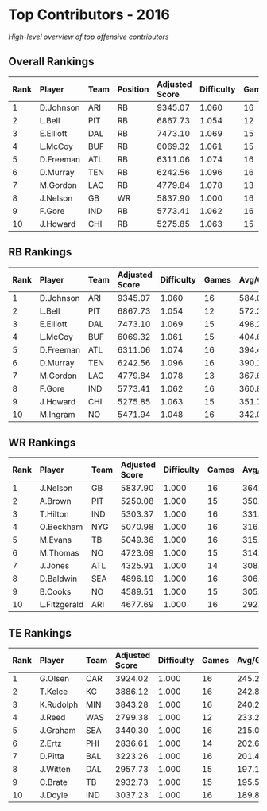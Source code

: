 # Top Contributors - 2016

*High-level overview of top offensive contributors*

## Overall Rankings

| Rank | Player    | Team | Position | Adjusted Score | Difficulty | Games | Avg/Game | Typical | Consistency | Trend      |
| :----| :---------| :----| :--------| :--------------| :----------| :-----| :--------| :-------| :-----------| :----------|
| 1    | D.Johnson | ARI  | RB       | 9345.07        | 1.060      | 16    | 584.07   | 546.65  | 8/2/6       | Stable     |
| 2    | L.Bell    | PIT  | RB       | 6867.73        | 1.054      | 12    | 572.31   | 595.40  | 5/1/6       | Increasing |
| 3    | E.Elliott | DAL  | RB       | 7473.10        | 1.069      | 15    | 498.21   | 487.10  | 7/3/5       | Increasing |
| 4    | L.McCoy   | BUF  | RB       | 6069.32        | 1.061      | 15    | 404.62   | 447.44  | 7/4/4       | Increasing |
| 5    | D.Freeman | ATL  | RB       | 6311.06        | 1.074      | 16    | 394.44   | 382.97  | 8/2/6       | Stable     |
| 6    | D.Murray  | TEN  | RB       | 6242.56        | 1.096      | 16    | 390.16   | 392.62  | 8/2/6       | Decreasing |
| 7    | M.Gordon  | LAC  | RB       | 4779.84        | 1.078      | 13    | 367.68   | 372.12  | 5/0/8       | Increasing |
| 8    | J.Nelson  | GB   | WR       | 5837.90        | 1.000      | 16    | 364.87   | 359.79  | 6/3/7       | Stable     |
| 9    | F.Gore    | IND  | RB       | 5773.41        | 1.062      | 16    | 360.84   | 332.48  | 8/1/7       | Stable     |
| 10   | J.Howard  | CHI  | RB       | 5275.85        | 1.063      | 15    | 351.72   | 362.69  | 7/2/6       | Increasing |

## RB Rankings

| Rank | Player    | Team | Adjusted Score | Difficulty | Games | Avg/Game | Typical | Consistency | Trend      |
| :----| :---------| :----| :--------------| :----------| :-----| :--------| :-------| :-----------| :----------|
| 1    | D.Johnson | ARI  | 9345.07        | 1.060      | 16    | 584.07   | 546.65  | 8/2/6       | Stable     |
| 2    | L.Bell    | PIT  | 6867.73        | 1.054      | 12    | 572.31   | 595.40  | 5/1/6       | Increasing |
| 3    | E.Elliott | DAL  | 7473.10        | 1.069      | 15    | 498.21   | 487.10  | 7/3/5       | Increasing |
| 4    | L.McCoy   | BUF  | 6069.32        | 1.061      | 15    | 404.62   | 447.44  | 7/4/4       | Increasing |
| 5    | D.Freeman | ATL  | 6311.06        | 1.074      | 16    | 394.44   | 382.97  | 8/2/6       | Stable     |
| 6    | D.Murray  | TEN  | 6242.56        | 1.096      | 16    | 390.16   | 392.62  | 8/2/6       | Decreasing |
| 7    | M.Gordon  | LAC  | 4779.84        | 1.078      | 13    | 367.68   | 372.12  | 5/0/8       | Increasing |
| 8    | F.Gore    | IND  | 5773.41        | 1.062      | 16    | 360.84   | 332.48  | 8/1/7       | Stable     |
| 9    | J.Howard  | CHI  | 5275.85        | 1.063      | 15    | 351.72   | 362.69  | 7/2/6       | Increasing |
| 10   | M.Ingram  | NO   | 5471.94        | 1.048      | 16    | 342.00   | 326.41  | 8/0/8       | Stable     |

## WR Rankings

| Rank | Player       | Team | Adjusted Score | Difficulty | Games | Avg/Game | Typical | Consistency | Trend      |
| :----| :------------| :----| :--------------| :----------| :-----| :--------| :-------| :-----------| :----------|
| 1    | J.Nelson     | GB   | 5837.90        | 1.000      | 16    | 364.87   | 359.79  | 6/3/7       | Stable     |
| 2    | A.Brown      | PIT  | 5250.08        | 1.000      | 15    | 350.01   | 331.90  | 7/1/7       | Stable     |
| 3    | T.Hilton     | IND  | 5303.37        | 1.000      | 16    | 331.46   | 310.06  | 8/1/7       | Stable     |
| 4    | O.Beckham    | NYG  | 5070.98        | 1.000      | 16    | 316.94   | 304.09  | 8/3/5       | Increasing |
| 5    | M.Evans      | TB   | 5049.36        | 1.000      | 16    | 315.59   | 296.63  | 8/2/6       | Decreasing |
| 6    | M.Thomas     | NO   | 4723.69        | 1.000      | 15    | 314.91   | 289.59  | 6/3/6       | Increasing |
| 7    | J.Jones      | ATL  | 4325.91        | 1.000      | 14    | 308.99   | 273.83  | 7/0/7       | Increasing |
| 8    | D.Baldwin    | SEA  | 4896.19        | 1.000      | 16    | 306.01   | 246.57  | 8/0/8       | Stable     |
| 9    | B.Cooks      | NO   | 4589.51        | 1.000      | 15    | 305.97   | 305.29  | 7/4/4       | Decreasing |
| 10   | L.Fitzgerald | ARI  | 4677.69        | 1.000      | 16    | 292.36   | 262.08  | 8/2/6       | Stable     |

## TE Rankings

| Rank | Player    | Team | Adjusted Score | Difficulty | Games | Avg/Game | Typical | Consistency | Trend      |
| :----| :---------| :----| :--------------| :----------| :-----| :--------| :-------| :-----------| :----------|
| 1    | G.Olsen   | CAR  | 3924.02        | 1.000      | 16    | 245.25   | 226.35  | 8/1/7       | Decreasing |
| 2    | T.Kelce   | KC   | 3886.12        | 1.000      | 16    | 242.88   | 220.73  | 8/1/7       | Increasing |
| 3    | K.Rudolph | MIN  | 3843.28        | 1.000      | 16    | 240.20   | 214.56  | 7/3/6       | Increasing |
| 4    | J.Reed    | WAS  | 2799.38        | 1.000      | 12    | 233.28   | 211.79  | 5/0/7       | Decreasing |
| 5    | J.Graham  | SEA  | 3440.30        | 1.000      | 16    | 215.02   | 221.28  | 8/2/6       | Decreasing |
| 6    | Z.Ertz    | PHI  | 2836.61        | 1.000      | 14    | 202.61   | 177.53  | 6/0/8       | Increasing |
| 7    | D.Pitta   | BAL  | 3223.26        | 1.000      | 16    | 201.45   | 157.31  | 8/1/7       | Decreasing |
| 8    | J.Witten  | DAL  | 2957.73        | 1.000      | 15    | 197.18   | 187.89  | 7/2/6       | Increasing |
| 9    | C.Brate   | TB   | 2932.73        | 1.000      | 15    | 195.52   | 154.80  | 6/2/7       | Increasing |
| 10   | J.Doyle   | IND  | 3037.23        | 1.000      | 16    | 189.83   | 187.82  | 8/1/7       | Decreasing |

